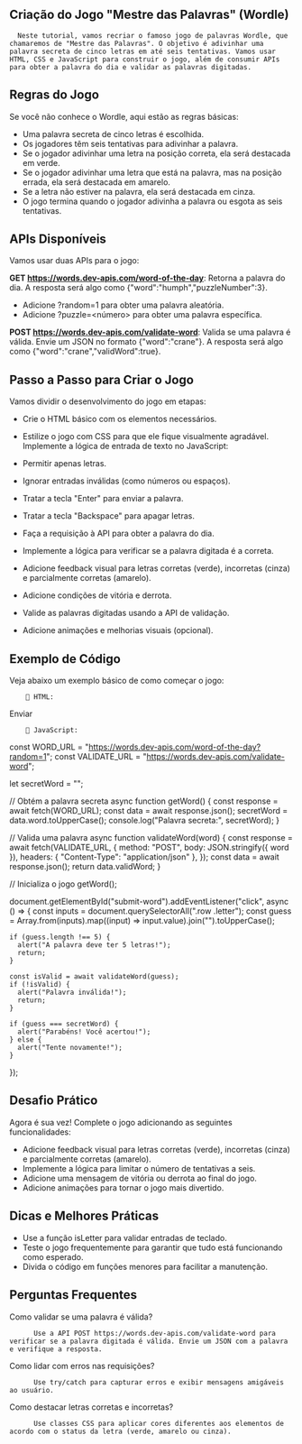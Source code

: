 ## Criação do Jogo "Mestre das Palavras" (Wordle)

      Neste tutorial, vamos recriar o famoso jogo de palavras Wordle, que chamaremos de "Mestre das Palavras". O objetivo é adivinhar uma palavra secreta de cinco letras em até seis tentativas. Vamos usar HTML, CSS e JavaScript para construir o jogo, além de consumir APIs para obter a palavra do dia e validar as palavras digitadas.

## Regras do Jogo
Se você não conhece o Wordle, aqui estão as regras básicas:

- Uma palavra secreta de cinco letras é escolhida.
- Os jogadores têm seis tentativas para adivinhar a palavra.
- Se o jogador adivinhar uma letra na posição correta, ela será destacada em verde.
- Se o jogador adivinhar uma letra que está na palavra, mas na posição errada, ela será destacada em amarelo.
- Se a letra não estiver na palavra, ela será destacada em cinza.
- O jogo termina quando o jogador adivinha a palavra ou esgota as seis tentativas.

## APIs Disponíveis
Vamos usar duas APIs para o jogo:

**GET https://words.dev-apis.com/word-of-the-day**: Retorna a palavra do dia. A resposta será algo como {"word":"humph","puzzleNumber":3}.
          
- Adicione ?random=1 para obter uma palavra aleatória.
- Adicione ?puzzle=<número> para obter uma palavra específica.

**POST https://words.dev-apis.com/validate-word**: Valida se uma palavra é válida. Envie um JSON no formato {"word":"crane"}. A resposta será algo como {"word":"crane","validWord":true}.

## Passo a Passo para Criar o Jogo
Vamos dividir o desenvolvimento do jogo em etapas:

- Crie o HTML básico com os elementos necessários.
- Estilize o jogo com CSS para que ele fique visualmente agradável.
Implemente a lógica de entrada de texto no JavaScript:

- Permitir apenas letras.
- Ignorar entradas inválidas (como números ou espaços).
- Tratar a tecla "Enter" para enviar a palavra.
- Tratar a tecla "Backspace" para apagar letras.

- Faça a requisição à API para obter a palavra do dia.
- Implemente a lógica para verificar se a palavra digitada é a correta.
- Adicione feedback visual para letras corretas (verde), incorretas (cinza) e parcialmente corretas (amarelo).
- Adicione condições de vitória e derrota.
- Valide as palavras digitadas usando a API de validação.
- Adicione animações e melhorias visuais (opcional).

## Exemplo de Código
Veja abaixo um exemplo básico de como começar o jogo:

        📄 HTML:

  Enviar

        📄 JavaScript:
        
  const WORD_URL = "https://words.dev-apis.com/word-of-the-day?random=1";
  const VALIDATE_URL = "https://words.dev-apis.com/validate-word";
  
  let secretWord = "";
  
  // Obtém a palavra secreta
  async function getWord() {
    const response = await fetch(WORD_URL);
    const data = await response.json();
    secretWord = data.word.toUpperCase();
    console.log("Palavra secreta:", secretWord);
  }
  
  // Valida uma palavra
  async function validateWord(word) {
    const response = await fetch(VALIDATE_URL, {
      method: "POST",
      body: JSON.stringify({ word }),
      headers: { "Content-Type": "application/json" },
    });
    const data = await response.json();
    return data.validWord;
  }
  
  // Inicializa o jogo
  getWord();
  
  document.getElementById("submit-word").addEventListener("click", async () => {
    const inputs = document.querySelectorAll(".row .letter");
    const guess = Array.from(inputs).map((input) => input.value).join("").toUpperCase();
  
    if (guess.length !== 5) {
      alert("A palavra deve ter 5 letras!");
      return;
    }
  
    const isValid = await validateWord(guess);
    if (!isValid) {
      alert("Palavra inválida!");
      return;
    }
  
    if (guess === secretWord) {
      alert("Parabéns! Você acertou!");
    } else {
      alert("Tente novamente!");
    }
  });

## Desafio Prático
Agora é sua vez! Complete o jogo adicionando as seguintes funcionalidades:

- Adicione feedback visual para letras corretas (verde), incorretas (cinza) e parcialmente corretas (amarelo).
- Implemente a lógica para limitar o número de tentativas a seis.
- Adicione uma mensagem de vitória ou derrota ao final do jogo.
- Adicione animações para tornar o jogo mais divertido.

## Dicas e Melhores Práticas

- Use a função isLetter para validar entradas de teclado.
- Teste o jogo frequentemente para garantir que tudo está funcionando como esperado.
- Divida o código em funções menores para facilitar a manutenção.

## Perguntas Frequentes

Como validar se uma palavra é válida?

          Use a API POST https://words.dev-apis.com/validate-word para verificar se a palavra digitada é válida. Envie um JSON com a palavra e verifique a resposta.

Como lidar com erros nas requisições?

          Use try/catch para capturar erros e exibir mensagens amigáveis ao usuário.

Como destacar letras corretas e incorretas?

          Use classes CSS para aplicar cores diferentes aos elementos de acordo com o status da letra (verde, amarelo ou cinza).